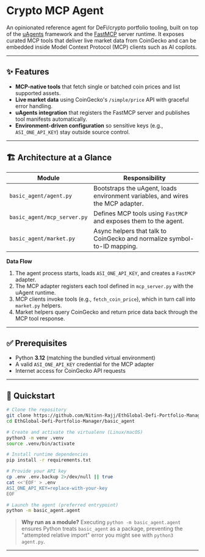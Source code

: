 # Crypto MCP Agent

An opinionated reference agent for DeFi/crypto portfolio tooling, built on top of the [uAgents](https://github.com/FetchAI/uAgents) framework and the [FastMCP](https://github.com/modelcontextprotocol/fastmcp) server runtime. It exposes curated MCP tools that deliver live market data from CoinGecko and can be embedded inside Model Context Protocol (MCP) clients such as AI copilots.

---

## ✨ Features

- **MCP-native tools** that fetch single or batched coin prices and list supported assets.
- **Live market data** using CoinGecko's `/simple/price` API with graceful error handling.
- **uAgents integration** that registers the FastMCP server and publishes tool manifests automatically.
- **Environment-driven configuration** so sensitive keys (e.g., `ASI_ONE_API_KEY`) stay outside source control.

---

## 🏗 Architecture at a Glance

| Module | Responsibility |
| ------ | -------------- |
| `basic_agent/agent.py` | Bootstraps the uAgent, loads environment variables, and wires the MCP adapter. |
| `basic_agent/mcp_server.py` | Defines MCP tools using `FastMCP` and exposes them to the agent. |
| `basic_agent/market.py` | Async helpers that talk to CoinGecko and normalize symbol-to-ID mapping. |

**Data Flow**
1. The agent process starts, loads `ASI_ONE_API_KEY`, and creates a `FastMCP` adapter.
2. The MCP adapter registers each tool defined in `mcp_server.py` with the uAgent runtime.
3. MCP clients invoke tools (e.g., `fetch_coin_price`), which in turn call into `market.py` helpers.
4. Market helpers query CoinGecko and return price data back through the MCP tool response.

---

## ✅ Prerequisites

- Python **3.12** (matching the bundled virtual environment)
- A valid `ASI_ONE_API_KEY` credential for the MCP adapter
- Internet access for CoinGecko API requests

---

## 🚀 Quickstart

```bash
# Clone the repository
git clone https://github.com/Nitinn-Rajj/EthGlobal-Defi-Portfolio-Manager.git
cd EthGlobal-Defi-Portfolio-Manager/basic_agent

# Create and activate the virtualenv (Linux/macOS)
python3 -m venv .venv
source .venv/bin/activate

# Install runtime dependencies
pip install -r requirements.txt

# Provide your API key
cp .env .env.backup 2>/dev/null || true
cat <<'EOF' > .env
ASI_ONE_API_KEY=replace-with-your-key
EOF

# Launch the agent (preferred entrypoint)
python -m basic_agent.agent
```

> **Why run as a module?** Executing `python -m basic_agent.agent` ensures Python treats `basic_agent` as a package, preventing the "attempted relative import" error you might see with `python3 agent.py`.

---









